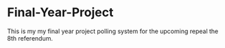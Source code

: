 # Final-Year-Project
This is my my final year project polling system for the upcoming repeal the 8th referendum.